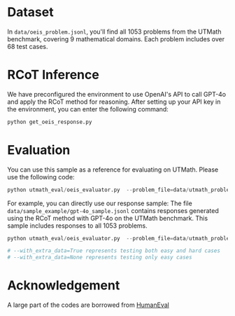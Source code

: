 # Dataset
In `data/oeis_problem.jsonl`, you'll find all 1053 problems from the UTMath benchmark, covering 9 mathematical domains. Each problem includes over 68 test cases.

# RCoT Inference
We have preconfigured the environment to use OpenAI's API to call GPT-4o and apply the RCoT method for reasoning. After setting up your API key in the environment, you can enter the following command:
```python
python get_oeis_response.py
```

# Evaluation

You can use this sample as a reference for evaluating on UTMath. Please use the following code:
```python
python utmath_eval/oeis_evaluator.py  --problem_file=data/utmath_problem.jsonl --sample_file={your_sample_file_path}
```

For example, you can directly use our response sample:
The file `data/sample_example/gpt-4o_sample.jsonl` contains responses generated using the RCoT method with GPT-4o on the UTMath benchmark. This sample includes responses to all 1053 problems.
```python
python utmath_eval/oeis_evaluator.py  --problem_file=data/utmath_problem.jsonl --sample_file=data/sample_example/gpt-4o_sample.jsonl

# --with_extra_data=True represents testing both easy and hard cases
# --with_extra_data=None represents testing only easy cases
```

# Acknowledgement

A large part of the codes are borrowed from [HumanEval](https://github.com/openai/human-eval)